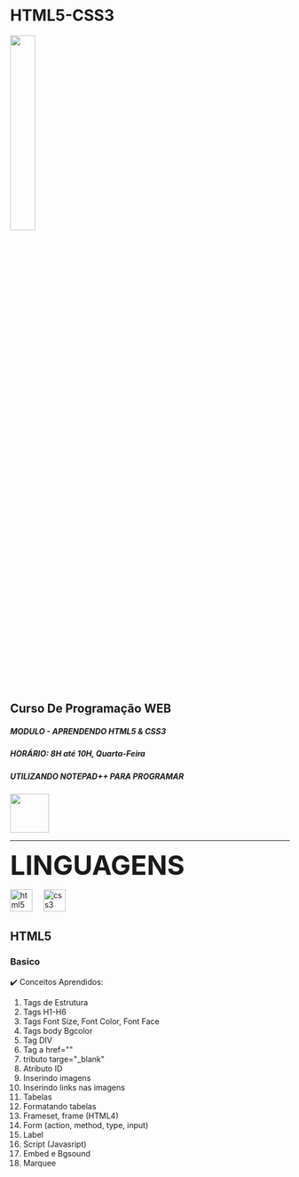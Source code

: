 # HTML5-CSS3

<img src="https://encrypted-tbn0.gstatic.com/images?q=tbn:ANd9GcQDMz5txWEho2bi0brMi3eHqN3VkSRZlEgWSnrs_HG2Bg&s" width="30%">

## Curso De Programação WEB
<h5> MODULO - APRENDENDO HTML5 & CSS3 </h5>

<h5> HORÁRIO: 8H até 10H, Quarta-Feira </h5>

<h5> UTILIZANDO NOTEPAD++ PARA <em>PROGRAMAR</em> </h5>

<img src="https://i0.wp.com/upload.wikimedia.org/wikipedia/commons/f/f5/Notepad_plus_plus.png" width="70px">

<hr>

<font size="7"> <strong>LINGUAGENS</strong> </font>
<div display="inline">

<img src="https://cdn.jsdelivr.net/gh/devicons/devicon/icons/html5/html5-original.svg" height="40" alt="html5 logo">
<img width="12">
<img src="https://cdn.jsdelivr.net/gh/devicons/devicon/icons/css3/css3-original.svg" height="40" alt="css3 logo"  />

</div>

## HTML5
### Basico
✔️ Conceitos Aprendidos:
1. Tags de Estrutura
2. Tags H1-H6
3. Tags Font Size, Font Color, Font Face
4. Tags body Bgcolor
5. Tag DIV
6. Tag a href=""
7. tributo targe="_blank"
8. Atributo ID
9. Inserindo imagens
10. Inserindo links nas imagens  
11. Tabelas
12. Formatando tabelas
13. Frameset, frame (HTML4)
14. Form (action, method, type, input)
15. Label
16. Script (Javasript)
17. Embed e Bgsound
18. Marquee
